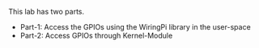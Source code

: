 This lab has two parts.

- Part-1: Access the GPIOs using the WiringPi library in the user-space
- Part-2: Access GPIOs through Kernel-Module
